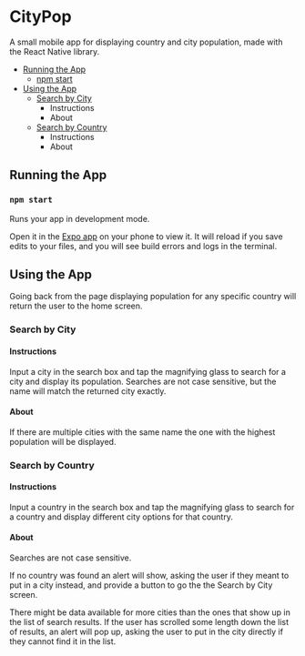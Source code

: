 # CityPop
A small mobile app for displaying country and city population, made with the React Native library.

* [Running the App](#running-the-app)
   * [npm start](#npm-start)
* [Using the App](#using-the-app)
   * [Search by City](#search-by-city)
      * Instructions
      * About
  * [Search by Country](#search-by-country)
      * Instructions
      * About
 
## Running the App

### `npm start`

Runs your app in development mode.

Open it in the [Expo app](https://expo.io) on your phone to view it. It will reload if you save edits to your files, and you will see build errors and logs in the terminal.

## Using the App

Going back from the page displaying population for any specific country will return the user to the home screen.

### Search by City

#### Instructions 

Input a city in the search box and tap the magnifying glass to search for a city and display its population. Searches are not case sensitive, but the name will match the returned city exactly.

#### About

If there are multiple cities with the same name the one with the highest population will be displayed.

### Search by Country 

#### Instructions

Input a country in the search box and tap the magnifying glass to search for a country and display different city options for that country.

#### About

Searches are not case sensitive.

If no country was found an alert will show, asking the user if they meant to put in a city instead, and provide a button to go the the Search by City screen.

There might be data available for more cities than the ones that show up in the list of search results. If the user has scrolled some length down the list of results, an alert will pop up, asking the user to put in the city directly if they cannot find it in the list.
